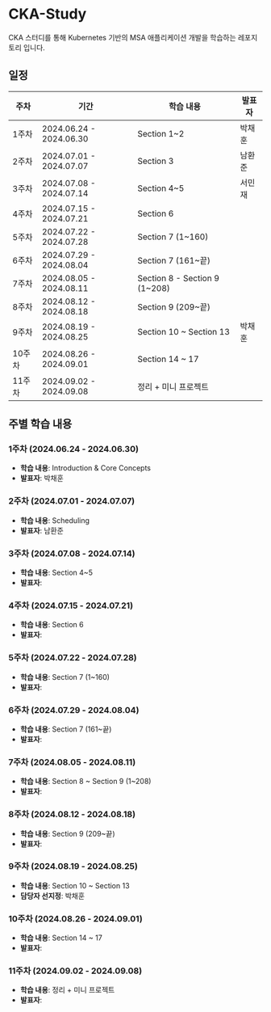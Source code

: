 # CKA-Study
CKA 스터디를 통해 Kubernetes 기반의 MSA 애플리케이션 개발을 학습하는 레포지토리 입니다.

## 일정

| 주차  | 기간                   | 학습 내용                              | 발표자     |
|-------|------------------------|-----------------------------------------|------------|
| 1주차 | 2024.06.24 - 2024.06.30 | Section 1~2                             | 박채훈     |
| 2주차 | 2024.07.01 - 2024.07.07 | Section 3                               | 남환준     |
| 3주차 | 2024.07.08 - 2024.07.14 | Section 4~5                             | 서민재     |
| 4주차 | 2024.07.15 - 2024.07.21 | Section 6                               |          |
| 5주차 | 2024.07.22 - 2024.07.28 | Section 7 (1~160)                       |          |
| 6주차 | 2024.07.29 - 2024.08.04 | Section 7 (161~끝)                       |          |
| 7주차 | 2024.08.05 - 2024.08.11 | Section 8 - Section 9 (1~208)           |          |
| 8주차 | 2024.08.12 - 2024.08.18 | Section 9 (209~끝)                      |           |
| 9주차 | 2024.08.19 - 2024.08.25 | Section 10 ~ Section 13                 | 박채훈     |
| 10주차| 2024.08.26 - 2024.09.01 | Section 14 ~ 17                         |          |
| 11주차| 2024.09.02 - 2024.09.08 | 정리 + 미니 프로젝트                         |          |

## 주별 학습 내용

### 1주차 (2024.06.24 - 2024.06.30)
- **학습 내용**: Introduction & Core Concepts
- **발표자**: 박채훈

### 2주차 (2024.07.01 - 2024.07.07)
- **학습 내용**: Scheduling
- **발표자**: 남환준

### 3주차 (2024.07.08 - 2024.07.14)
- **학습 내용**: Section 4~5
- **발표자**: 

### 4주차 (2024.07.15 - 2024.07.21)
- **학습 내용**: Section 6
- **발표자**: 

### 5주차 (2024.07.22 - 2024.07.28)
- **학습 내용**: Section 7 (1~160)
- **발표자**: 

### 6주차 (2024.07.29 - 2024.08.04)
- **학습 내용**: Section 7 (161~끝)
- **발표자**: 

### 7주차 (2024.08.05 - 2024.08.11)
- **학습 내용**: Section 8 ~ Section 9 (1~208)
- **발표자**: 

### 8주차 (2024.08.12 - 2024.08.18)
- **학습 내용**: Section 9 (209~끝)
- **발표자**: 

### 9주차 (2024.08.19 - 2024.08.25)
- **학습 내용**: Section 10 ~ Section 13
- **담당자 선지정**: 박채훈

### 10주차 (2024.08.26 - 2024.09.01)
- **학습 내용**: Section 14 ~ 17
- **발표자**: 

### 11주차 (2024.09.02 - 2024.09.08)
- **학습 내용**: 정리 + 미니 프로젝트
- **발표자**: 
